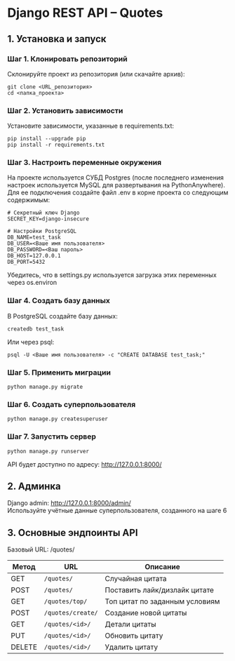 # Django REST API – Quotes
## **1. Установка и запуск**
### **Шаг 1. Клонировать репозиторий**
Склонируйте проект из репозитория (или скачайте архив):
```
git clone <URL_репозитория>
cd <папка_проекта>
```
### **Шаг 2. Установить зависимости**
Установите зависимости, указанные в requirements.txt:
```
pip install --upgrade pip
pip install -r requirements.txt
```
### **Шаг 3. Настроить переменные окружения**
На проекте используется СУБД Postgres (после последнего изменения настроек используется MySQL для развертывания на PythonAnywhere). Для ее подключения создайте файл .env в корне проекта со следующим содержимым:
```
# Секретный ключ Django
SECRET_KEY=django-insecure

# Настройки PostgreSQL
DB_NAME=test_task
DB_USER=<Ваше имя пользователя>
DB_PASSWORD=<Ваш пароль>
DB_HOST=127.0.0.1
DB_PORT=5432
```
Убедитесь, что в settings.py используется загрузка этих переменных через os.environ
### **Шаг 4. Создать базу данных**
В PostgreSQL создайте базу данных:
```
createdb test_task
```
Или через psql:
```
psql -U <Ваше имя пользователя> -c "CREATE DATABASE test_task;"
```
### **Шаг 5. Применить миграции**
```
python manage.py migrate
```
### **Шаг 6. Создать суперпользователя**
```
python manage.py createsuperuser
```
### **Шаг 7. Запустить сервер**
```
python manage.py runserver
```
API будет доступно по адресу: http://127.0.0.1:8000/
## **2. Админка**
Django admin: http://127.0.0.1:8000/admin/  
Используйте учётные данные суперпользователя, созданного на шаге 6
## **3. Основные эндпоинты API**
Базовый URL: /quotes/  

| Метод  | URL               | Описание                       |
| ------ | ----------------- | ------------------------------ |
| GET    | `/quotes/`        | Случайная цитата               |
| POST   | `/quotes/`        | Поставить лайк/дизлайк цитате  |
| GET    | `/quotes/top/`    | Топ цитат по заданным условиям |
| POST   | `/quotes/create/` | Создание новой цитаты          |
| GET    | `/quotes/<id>/`   | Детали цитаты                  |
| PUT    | `/quotes/<id>/`   | Обновить цитату                |
| DELETE | `/quotes/<id>/`   | Удалить цитату                 |
